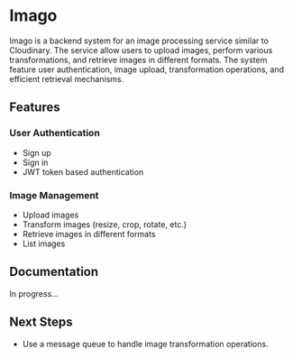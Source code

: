 # Imago

Imago is a backend system for an image processing service similar to Cloudinary. The service allow users to upload images, perform various transformations, and retrieve images in different formats. The system feature user authentication, image upload, transformation operations, and efficient retrieval mechanisms.

## Features

### User Authentication

- Sign up
- Sign in
- JWT token based authentication

### Image Management

- Upload images
- Transform images (resize, crop, rotate, etc.)
- Retrieve images in different formats
- List images

## Documentation

In progress...

## Next Steps

- Use a message queue to handle image transformation operations.
